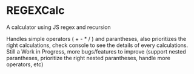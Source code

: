 # REGEXCalc
A calculator using JS regex and recursion

Handles simple operators ( + - * / ) and parantheses, also prioritizes the right calculations, check console to see the details of every calculations. 
Still a Work in Progress, more bugs/features to improve (support nested parantheses, prioritize the right nested parantheses, handle more operators, etc)
